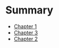 # Summary

- [Chapter 1](./chapter_1.md)
- [Chapter 3](./chapter_3.md)
- [Chapter 2](./chapter_1.md)
